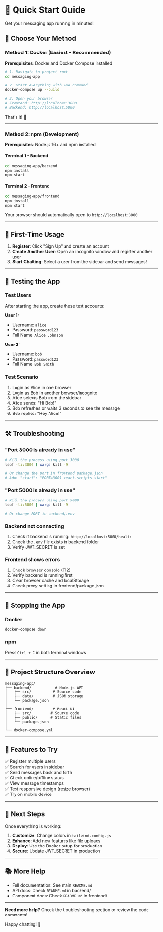 # 🚀 Quick Start Guide

Get your messaging app running in minutes!

## 🎯 Choose Your Method

### Method 1: Docker (Easiest - Recommended)

**Prerequisites:** Docker and Docker Compose installed

```bash
# 1. Navigate to project root
cd messaging-app

# 2. Start everything with one command
docker-compose up --build

# 3. Open your browser
# Frontend: http://localhost:3000
# Backend: http://localhost:5000
```

That's it! 🎉

---

### Method 2: npm (Development)

**Prerequisites:** Node.js 16+ and npm installed

#### Terminal 1 - Backend
```bash
cd messaging-app/backend
npm install
npm start
```

#### Terminal 2 - Frontend
```bash
cd messaging-app/frontend
npm install
npm start
```

Your browser should automatically open to `http://localhost:3000`

---

## 📝 First-Time Usage

1. **Register**: Click "Sign Up" and create an account
2. **Create Another User**: Open an incognito window and register another user
3. **Start Chatting**: Select a user from the sidebar and send messages!

---

## 🧪 Testing the App

### Test Users
After starting the app, create these test accounts:

**User 1:**
- Username: `alice`
- Password: `password123`
- Full Name: `Alice Johnson`

**User 2:**
- Username: `bob`
- Password: `password123`
- Full Name: `Bob Smith`

### Test Scenario
1. Login as Alice in one browser
2. Login as Bob in another browser/incognito
3. Alice selects Bob from the sidebar
4. Alice sends: "Hi Bob!"
5. Bob refreshes or waits 3 seconds to see the message
6. Bob replies: "Hey Alice!"

---

## 🛠️ Troubleshooting

### "Port 3000 is already in use"
```bash
# Kill the process using port 3000
lsof -ti:3000 | xargs kill -9

# Or change the port in frontend package.json
# Add: "start": "PORT=3001 react-scripts start"
```

### "Port 5000 is already in use"
```bash
# Kill the process using port 5000
lsof -ti:5000 | xargs kill -9

# Or change PORT in backend/.env
```

### Backend not connecting
1. Check if backend is running: `http://localhost:5000/health`
2. Check the `.env` file exists in backend folder
3. Verify JWT_SECRET is set

### Frontend shows errors
1. Check browser console (F12)
2. Verify backend is running first
3. Clear browser cache and localStorage
4. Check proxy setting in frontend/package.json

---

## 🔄 Stopping the App

### Docker
```bash
docker-compose down
```

### npm
Press `Ctrl + C` in both terminal windows

---

## 📁 Project Structure Overview

```
messaging-app/
├── backend/           # Node.js API
│   ├── src/          # Source code
│   ├── data/         # JSON storage
│   └── package.json
│
├── frontend/         # React UI
│   ├── src/         # Source code
│   ├── public/      # Static files
│   └── package.json
│
└── docker-compose.yml
```

---

## 🎨 Features to Try

✅ Register multiple users  
✅ Search for users in sidebar  
✅ Send messages back and forth  
✅ Check online/offline status  
✅ View message timestamps  
✅ Test responsive design (resize browser)  
✅ Try on mobile device  

---

## 🚀 Next Steps

Once everything is working:

1. **Customize**: Change colors in `tailwind.config.js`
2. **Enhance**: Add new features like file uploads
3. **Deploy**: Use the Docker setup for production
4. **Secure**: Update JWT_SECRET in production

---

## 📚 More Help

- Full documentation: See main `README.md`
- API docs: Check `README.md` in backend/
- Component docs: Check `README.md` in frontend/

---

**Need more help?** Check the troubleshooting section or review the code comments!

Happy chatting! 💬